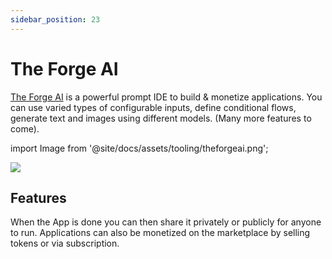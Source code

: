 ```yaml
---
sidebar_position: 23
---
```


# The Forge AI

[The Forge AI](https://theforgeai.com/) is a powerful prompt IDE to build & monetize applications. You can use varied types of configurable inputs, define conditional flows, generate text and images using different models. (Many more features to come).


import Image from '@site/docs/assets/tooling/theforgeai.png';

<div style={{textAlign: 'center'}}>
  <img src={Image} style={{width: "1200px"}} />
</div>

## Features

When the App is done you can then share it privately or publicly for anyone to run. Applications can also be monetized on the marketplace by selling tokens or via subscription.
